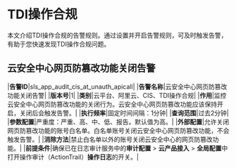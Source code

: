 # TDI操作合规

本文介绍TDI操作合规的告警规则。通过设置并开启告警规则，可及时触发告警，有助于您快速发现TDI操作合规问题。

## 云安全中心网页防篡改功能关闭告警

|**告警ID**|sls\_app\_audit\_cis\_at\_unauth\_apicall|
|**告警名称**|云安全中心网页防篡改功能关闭告警|
|**版本号**|1|
|**类别**|云平台、阿里云、CIS、TDI操作合规|
|**作用**|监控云安全中心网页防篡改功能的关闭行为。云安全中心网页防篡改功能应该保持开启，关闭后会触发告警。|
|**执行频率**|固定时间间隔：1分钟|
|**查询范围**|过去2分钟|
|**参数配置**|严重度：严重、高、中、低、报告。默认值为高。|
|**外部配置**|允许关闭网页防篡改功能的账号白名单。白名单账号关闭云安全中心网页防篡改功能，不会触发告警。|
|**消除方法**|禁止白名单以外的账号关闭云安全中心的网页防篡改功能。|
|**前提条件**|确保已在日志审计服务中的**审计配置** \> **云产品接入** \> **全局配置**中打开操作审计（ActionTrail）**操作日志**的开关。|

